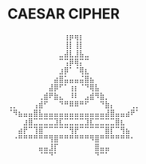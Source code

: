 # CAESAR CIPHER

⠀⠀⠀⠀⠀⠀⠀⠀⠀⠀⠀⢰⡶⢶⡆⠀⠀⠀⠀⠀⠀⠀⠀⠀⠀⠀
⠀⠀⠀⠀⠀⠀⠀⠀⠀⠀⠀⢸⡇⢸⡇⠀⠀⠀⠀⠀⠀⠀⠀⠀⠀⠀
⠀⠀⠀⠀⠀⠀⠀⠀⠀⠀⣀⣼⣇⣸⣧⣀⠀⠀⠀⠀⠀⠀⠀⠀⠀⠀
⠀⠀⠀⠀⠀⠀⠀⠀⠀⠀⠉⢩⡿⢿⡍⠉⠀⠀⠀⠀⠀⠀⠀⠀⠀⠀
⠀⠀⠀⠀⠀⠀⠀⠀⠀⠀⣰⡿⠁⠈⢿⣆⠀⠀⠀⠀⠀⠀⠀⠀⠀⠀
⠀⠀⠀⠀⠀⠀⠀⠀⠀⣴⣿⣥⣤⣤⣬⣿⣦⠀⠀⠀⠀⠀⠀⠀⠀⠀
⠀⠀⠀⠀⠀⠀⠀⠀⣼⡿⠋⠁⢰⡆⠈⠙⢿⣧⠀⠀⠀⠀⠀⠀⠀⠀
⠀⠀⠀⠀⠀⠀⢀⣾⠟⣷⣄⠀⠸⠇⠀⣠⣾⠻⣷⡀⠀⠀⠀⠀⠀⠀
⢀⡀⠀⠀⠀⢠⣾⠋⠀⠀⠙⠛⠿⠿⠛⠋⠀⠀⠙⣷⡄⠀⠀⠀⢀⡀
⠈⠻⣦⣤⣤⣿⣧⣤⣤⣤⣤⣤⣤⣤⣤⣤⣤⣤⣤⣼⣿⣤⣤⣴⠟⠁
⠀⠀⠀⣰⣿⣉⣉⣉⣉⣹⣏⣉⣉⣉⣉⣹⣏⣉⣉⣉⣉⣿⣆⠀⠀⠀
⠀⠀⣴⡟⠉⢹⣿⠉⠉⠉⠉⠉⢻⡟⠉⠉⠉⠉⠉⣿⡏⠉⢻⣦⠀⠀
⠀⠐⠛⠛⠛⠛⠛⠛⢻⣿⠛⠛⠛⠛⠛⠛⠻⣿⠛⠛⠛⠛⠛⠛⠂⠀
⠀⠀⠀⠀⠀⠀⣤⣤⣸⡏⠀⠀⠀⠀⠀⠀⠀⣿⣤⣤⠀⠀⠀⠀⠀⠀
⠀⠀⠀⠀⠀⠀⠈⠉⠙⠁⠀⠀⠀⠀⠀⠀⠀⠙⠉⠁⠀⠀⠀⠀⠀⠀
